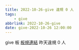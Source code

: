 ```yaml
---
title: 2022-10-26-give 違規 0 人
tags:
    - give
abbrlink: 2022-10-26-give
date: give-2022-10-26 12:00:00
---
```

give 板 [板規連結](https://www.ptt.cc/bbs/give/M.1612495900.A.C32.html)
昨天違規 0 人
